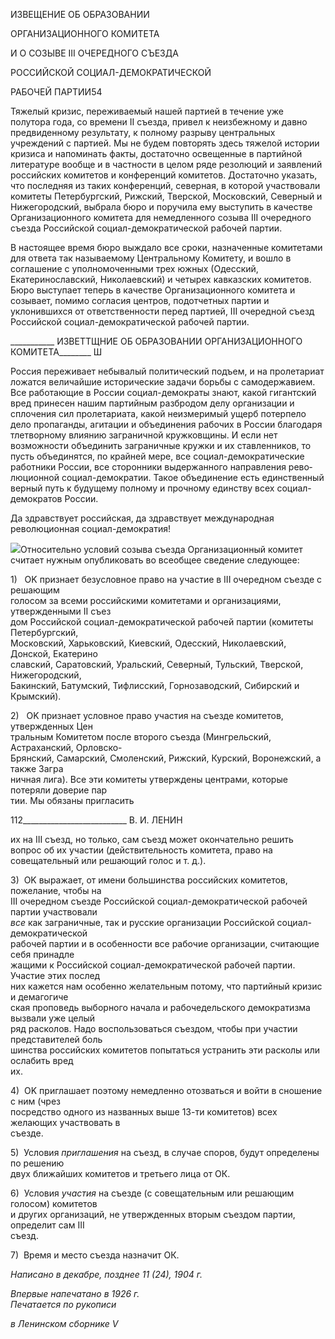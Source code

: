 ИЗВЕЩЕНИЕ ОБ ОБРАЗОВАНИИ

ОРГАНИЗАЦИОННОГО КОМИТЕТА

И О СОЗЫВЕ III ОЧЕРЕДНОГО СЪЕЗДА

РОССИЙСКОЙ СОЦИАЛ-ДЕМОКРАТИЧЕСКОЙ

РАБОЧЕЙ ПАРТИИ54

Тяжелый кризис, переживаемый нашей партией в течение уже полутора года, со времени II съезда, привел к неизбежному и давно предвиденному результату, к полно­му разрыву центральных учреждений с партией. Мы не будем повторять здесь тяжелой истории кризиса и напоминать факты, достаточно освещенные в партийной литературе вообще и в частности в целом ряде резолюций и заявлений российских комитетов и конференций комитетов. Достаточно указать, что последняя из таких конференций, се­верная, в которой участвовали комитеты Петербургский, Рижский, Тверской, Москов­ский, Северный и Нижегородский, выбрала бюро и поручила ему выступить в качестве Организационного комитета для немедленного созыва III очередного съезда Россий­ской социал-демократической рабочей партии.

В настоящее время бюро выждало все сроки, назначенные комитетами для ответа так называемому Центральному Комитету, и вошло в соглашение с уполномоченными трех южных (Одесский, Екатеринославский, Николаевский) и четырех кавказских ко­митетов. Бюро выступает теперь в качестве Организационного комитета и созывает, помимо согласия центров, подотчетных партии и уклонившихся от ответственности перед партией, III очередной съезд Российской социал-демократической рабочей пар­тии.

  

___________ ИЗВЕТТЩНИЕ ОБ ОБРАЗОВАНИИ ОРГАНИЗАЦИОННОГО КОМИТЕТА________ Ш

Россия переживает небывалый политический подъем, и на пролетариат ложатся ве­личайшие исторические задачи борьбы с самодержавием. Все работающие в России со­циал-демократы знают, какой гигантский вред принесен нашим партийным разбродом делу организации и сплочения сил пролетариата, какой неизмеримый ущерб потерпело дело пропаганды, агитации и объединения рабочих в России благодаря тлетворному влиянию заграничной кружковщины. И если нет возможности объединить заграничные кружки и их ставленников, то пусть объединятся, по крайней мере, все социал-демократические работники России, все сторонники выдержанного направления рево­люционной социал-демократии. Такое объединение есть единственный верный путь к будущему полному и прочному единству всех социал-демократов России.

Да здравствует российская, да здравствует международная революционная социал-демократия!

![](file:///C:/Users/bot32/AppData/Local/Temp/msohtmlclip1/01/clip_image001.png)Относительно условий созыва съезда Организационный комитет считает нужным опубликовать во всеобщее сведение следующее:

1)   OK признает безусловное право на участие в III очередном съезде с решающим  
голосом за всеми российскими комитетами и организациями, утвержденными II съез­  
дом Российской социал-демократической рабочей партии (комитеты Петербургский,  
Московский, Харьковский, Киевский, Одесский, Николаевский, Донской, Екатерино­  
славский, Саратовский, Уральский, Северный, Тульский, Тверской, Нижегородский,  
Бакинский, Батумский, Тифлисский, Горнозаводский, Сибирский и Крымский).

2)   OK признает условное право участия на съезде комитетов, утвержденных Цен­  
тральным Комитетом после второго съезда (Мингрельский, Астраханский, Орловско-  
Брянский, Самарский, Смоленский, Рижский, Курский, Воронежский, а также Загра­  
ничная лига). Все эти комитеты утверждены центрами, которые потеряли доверие пар­  
тии. Мы обязаны пригласить

  

112__________________________ В. И. ЛЕНИН

их на III съезд, но только, сам съезд может окончательно решить вопрос об их участии (действительность комитета, право на совещательный или решающий голос и т. д.).

3)  OK выражает, от имени большинства российских комитетов, пожелание, чтобы на  
III очередном съезде Российской социал-демократической рабочей партии участвовали  
_все_ как заграничные, так и русские организации Российской социал-демократической  
рабочей партии и в особенности все рабочие организации, считающие себя принадле­  
жащими к Российской социал-демократической рабочей партии. Участие этих послед­  
них кажется нам особенно желательным потому, что партийный кризис и демагогиче­  
ская проповедь выборного начала и рабочедельского демократизма вызвали уже целый  
ряд расколов. Надо воспользоваться съездом, чтобы при участии представителей боль­  
шинства российских комитетов попытаться устранить эти расколы или ослабить вред  
их.

4)  OK приглашает поэтому немедленно отозваться и войти в сношение с ним (чрез  
посредство одного из названных выше 13-ти комитетов) всех желающих участвовать в  
съезде.

5)  Условия _приглашения_ на съезд, в случае споров, будут определены по решению  
двух ближайших комитетов и третьего лица от ОК.

6)  Условия _участия_ на съезде (с совещательным или решающим голосом) комитетов  
и других организаций, не утвержденных вторым съездом партии, определит сам III  
съезд.

7)  Время и место съезда назначит ОК.

_Написано в декабре, позднее 11 (24), 1904 г._

_Впервые напечатано в 1926 г.                                                              Печатается по рукописи_

_в Ленинском сборнике_ _V_